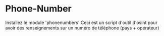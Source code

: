 # Phone-Number

Installez le module 'phonenumbers'
Ceci est un script d'outil d'osint pour avoir des renseignements sur un numéro de téléphone (pays + opérateur)
